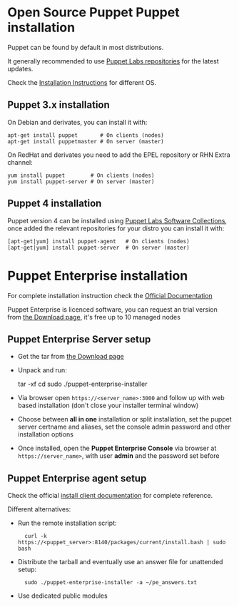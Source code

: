 # Open Source Puppet Puppet installation

Puppet can be found by default in most distributions.

It generally recommended to use [Puppet Labs repositories](http://docs.puppetlabs.com/guides/puppetlabs_package_repositories.html) for the latest updates.

Check the [Installation Instructions](http://docs.puppetlabs.com/guides/installation.html) for different OS.

## Puppet 3.x installation

On Debian and derivates, you can install it with:

    apt-get install puppet       # On clients (nodes)
    apt-get install puppetmaster # On server (master)

On RedHat and derivates you need to add the EPEL repository or RHN Extra channel:

    yum install puppet        # On clients (nodes)
    yum install puppet-server # On server (master)



## Puppet 4 installation

Puppet version 4 can be installed using [Puppet Labs Software Collections](https://puppetlabs.com/blog/welcome-puppet-collections), once added the relevant repositories for your distro you can install it with:

    [apt-get|yum] install puppet-agent   # On clients (nodes)
    [apt-get|yum] install puppet-server  # On server (master)


# Puppet Enterprise installation

For complete installation instruction check the [Official Documentation](https://docs.puppetlabs.com/pe/latest/install_basic.html)

Puppet Enterprise is licenced software, you can request an trial version from [the Download page](https://puppetlabs.com/download-puppet-enterprise), it's free up to 10 managed nodes


## Puppet Enterprise Server setup

- Get the tar from [the Download page](https://puppetlabs.com/download-puppet-enterprise)

- Unpack and run:

    tar -xf <tarball>
    cd <tarballdir>
    sudo ./puppet-enterprise-installer

- Via browser open ```https://<server_name>:3000``` and follow up with web based installation (don't close your installer terminal window)

- Choose between **all in one** installation or split installation, set the puppet server certname and aliases, set the console admin password and other installation options

- Once installed, open the **Puppet Enterprise Console** via browser at ```https://server_name>```, with user **admin** and the password set before


## Puppet Enterprise agent setup

Check the official [install client documentation](http://docs.puppetlabs.com/pe/latest/install_agents.html) for complete reference.

Different alternatives:

- Run the remote installation script:

        curl -k https://<puppet_server>:8140/packages/current/install.bash | sudo bash

- Distribute the tarball and eventually use an answer file for unattended setup:

        sudo ./puppet-enterprise-installer -a ~/pe_answers.txt

- Use dedicated public modules
